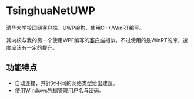 # TsinghuaNetUWP
清华大学校园网客户端，UWP架构，使用C++/WinRT编写。

其内核与我的另一个使用WPF编写的[客户端](https://github.com/Berrysoft/Tsinghua_Auth4_Net)相似，不过使用的是WinRT的库，速度应该有一定的提升。

## 功能特点
* 自动连接，并针对不同的网络类型给出建议。
* 使用Windows凭据管理用户名与密码。
